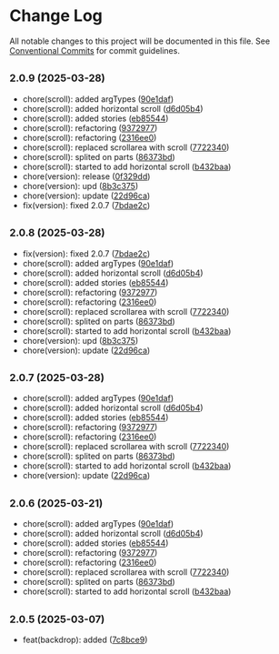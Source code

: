 # Change Log

All notable changes to this project will be documented in this file.
See [Conventional Commits](https://conventionalcommits.org) for commit guidelines.

## <small>2.0.9 (2025-03-28)</small>

* chore(scroll): added argTypes ([90e1daf](https://gitlab.optimacros.com/fe/ui-kit/commit/90e1daf))
* chore(scroll): added horizontal scroll ([d6d05b4](https://gitlab.optimacros.com/fe/ui-kit/commit/d6d05b4))
* chore(scroll): added stories ([eb85544](https://gitlab.optimacros.com/fe/ui-kit/commit/eb85544))
* chore(scroll): refactoring ([9372977](https://gitlab.optimacros.com/fe/ui-kit/commit/9372977))
* chore(scroll): refactoring ([2316ee0](https://gitlab.optimacros.com/fe/ui-kit/commit/2316ee0))
* chore(scroll): replaced scrollarea with scroll ([7722340](https://gitlab.optimacros.com/fe/ui-kit/commit/7722340))
* chore(scroll): splited on parts ([86373bd](https://gitlab.optimacros.com/fe/ui-kit/commit/86373bd))
* chore(scroll): started to add horizontal scroll ([b432baa](https://gitlab.optimacros.com/fe/ui-kit/commit/b432baa))
* chore(version): release ([0f329dd](https://gitlab.optimacros.com/fe/ui-kit/commit/0f329dd))
* chore(version): upd ([8b3c375](https://gitlab.optimacros.com/fe/ui-kit/commit/8b3c375))
* chore(version): update ([22d96ca](https://gitlab.optimacros.com/fe/ui-kit/commit/22d96ca))
* fix(version): fixed 2.0.7 ([7bdae2c](https://gitlab.optimacros.com/fe/ui-kit/commit/7bdae2c))





## <small>2.0.8 (2025-03-28)</small>

* fix(version): fixed 2.0.7 ([7bdae2c](https://gitlab.optimacros.com/fe/ui-kit/commit/7bdae2c))
* chore(scroll): added argTypes ([90e1daf](https://gitlab.optimacros.com/fe/ui-kit/commit/90e1daf))
* chore(scroll): added horizontal scroll ([d6d05b4](https://gitlab.optimacros.com/fe/ui-kit/commit/d6d05b4))
* chore(scroll): added stories ([eb85544](https://gitlab.optimacros.com/fe/ui-kit/commit/eb85544))
* chore(scroll): refactoring ([9372977](https://gitlab.optimacros.com/fe/ui-kit/commit/9372977))
* chore(scroll): refactoring ([2316ee0](https://gitlab.optimacros.com/fe/ui-kit/commit/2316ee0))
* chore(scroll): replaced scrollarea with scroll ([7722340](https://gitlab.optimacros.com/fe/ui-kit/commit/7722340))
* chore(scroll): splited on parts ([86373bd](https://gitlab.optimacros.com/fe/ui-kit/commit/86373bd))
* chore(scroll): started to add horizontal scroll ([b432baa](https://gitlab.optimacros.com/fe/ui-kit/commit/b432baa))
* chore(version): upd ([8b3c375](https://gitlab.optimacros.com/fe/ui-kit/commit/8b3c375))
* chore(version): update ([22d96ca](https://gitlab.optimacros.com/fe/ui-kit/commit/22d96ca))





## <small>2.0.7 (2025-03-28)</small>

* chore(scroll): added argTypes ([90e1daf](https://gitlab.optimacros.com/fe/ui-kit/commit/90e1daf))
* chore(scroll): added horizontal scroll ([d6d05b4](https://gitlab.optimacros.com/fe/ui-kit/commit/d6d05b4))
* chore(scroll): added stories ([eb85544](https://gitlab.optimacros.com/fe/ui-kit/commit/eb85544))
* chore(scroll): refactoring ([9372977](https://gitlab.optimacros.com/fe/ui-kit/commit/9372977))
* chore(scroll): refactoring ([2316ee0](https://gitlab.optimacros.com/fe/ui-kit/commit/2316ee0))
* chore(scroll): replaced scrollarea with scroll ([7722340](https://gitlab.optimacros.com/fe/ui-kit/commit/7722340))
* chore(scroll): splited on parts ([86373bd](https://gitlab.optimacros.com/fe/ui-kit/commit/86373bd))
* chore(scroll): started to add horizontal scroll ([b432baa](https://gitlab.optimacros.com/fe/ui-kit/commit/b432baa))
* chore(version): update ([22d96ca](https://gitlab.optimacros.com/fe/ui-kit/commit/22d96ca))





## <small>2.0.6 (2025-03-21)</small>

* chore(scroll): added argTypes ([90e1daf](https://gitlab.optimacros.com/fe/ui-kit/commit/90e1daf))
* chore(scroll): added horizontal scroll ([d6d05b4](https://gitlab.optimacros.com/fe/ui-kit/commit/d6d05b4))
* chore(scroll): added stories ([eb85544](https://gitlab.optimacros.com/fe/ui-kit/commit/eb85544))
* chore(scroll): refactoring ([9372977](https://gitlab.optimacros.com/fe/ui-kit/commit/9372977))
* chore(scroll): refactoring ([2316ee0](https://gitlab.optimacros.com/fe/ui-kit/commit/2316ee0))
* chore(scroll): replaced scrollarea with scroll ([7722340](https://gitlab.optimacros.com/fe/ui-kit/commit/7722340))
* chore(scroll): splited on parts ([86373bd](https://gitlab.optimacros.com/fe/ui-kit/commit/86373bd))
* chore(scroll): started to add horizontal scroll ([b432baa](https://gitlab.optimacros.com/fe/ui-kit/commit/b432baa))





## <small>2.0.5 (2025-03-07)</small>

* feat(backdrop): added ([7c8bce9](https://gitlab.optimacros.com/fe/ui-kit/commit/7c8bce9))
